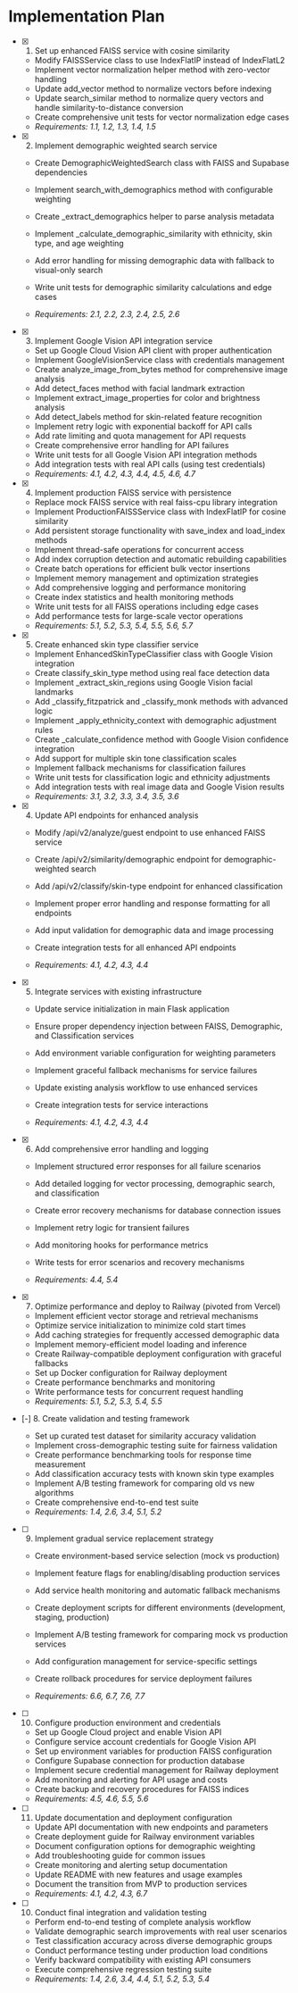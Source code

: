 # Implementation Plan

- [x] 1. Set up enhanced FAISS service with cosine similarity


  - Modify FAISSService class to use IndexFlatIP instead of IndexFlatL2
  - Implement vector normalization helper method with zero-vector handling
  - Update add_vector method to normalize vectors before indexing
  - Update search_similar method to normalize query vectors and handle similarity-to-distance conversion
  - Create comprehensive unit tests for vector normalization edge cases
  - _Requirements: 1.1, 1.2, 1.3, 1.4, 1.5_



- [x] 2. Implement demographic weighted search service

  - Create DemographicWeightedSearch class with FAISS and Supabase dependencies
  - Implement search_with_demographics method with configurable weighting
  - Create _extract_demographics helper to parse analysis metadata
  - Implement _calculate_demographic_similarity with ethnicity, skin type, and age weighting
  - Add error handling for missing demographic data with fallback to visual-only search



  - Write unit tests for demographic similarity calculations and edge cases
  - _Requirements: 2.1, 2.2, 2.3, 2.4, 2.5, 2.6_


- [x] 3. Implement Google Vision API integration service



  - Set up Google Cloud Vision API client with proper authentication
  - Implement GoogleVisionService class with credentials management
  - Create analyze_image_from_bytes method for comprehensive image analysis
  - Add detect_faces method with facial landmark extraction
  - Implement extract_image_properties for color and brightness analysis
  - Add detect_labels method for skin-related feature recognition
  - Implement retry logic with exponential backoff for API calls
  - Add rate limiting and quota management for API requests
  - Create comprehensive error handling for API failures
  - Write unit tests for all Google Vision API integration methods
  - Add integration tests with real API calls (using test credentials)
  - _Requirements: 4.1, 4.2, 4.3, 4.4, 4.5, 4.6, 4.7_

- [x] 4. Implement production FAISS service with persistence



  - Replace mock FAISS service with real faiss-cpu library integration
  - Implement ProductionFAISSService class with IndexFlatIP for cosine similarity
  - Add persistent storage functionality with save_index and load_index methods
  - Implement thread-safe operations for concurrent access
  - Add index corruption detection and automatic rebuilding capabilities
  - Create batch operations for efficient bulk vector insertions
  - Implement memory management and optimization strategies
  - Add comprehensive logging and performance monitoring
  - Create index statistics and health monitoring methods
  - Write unit tests for all FAISS operations including edge cases
  - Add performance tests for large-scale vector operations
  - _Requirements: 5.1, 5.2, 5.3, 5.4, 5.5, 5.6, 5.7_

- [x] 5. Create enhanced skin type classifier service



  - Implement EnhancedSkinTypeClassifier class with Google Vision integration
  - Create classify_skin_type method using real face detection data
  - Implement _extract_skin_regions using Google Vision facial landmarks
  - Add _classify_fitzpatrick and _classify_monk methods with advanced logic
  - Implement _apply_ethnicity_context with demographic adjustment rules
  - Create _calculate_confidence method with Google Vision confidence integration
  - Add support for multiple skin tone classification scales
  - Implement fallback mechanisms for classification failures
  - Write unit tests for classification logic and ethnicity adjustments
  - Add integration tests with real image data and Google Vision results
  - _Requirements: 3.1, 3.2, 3.3, 3.4, 3.5, 3.6_

- [x] 4. Update API endpoints for enhanced analysis



  - Modify /api/v2/analyze/guest endpoint to use enhanced FAISS service
  - Create /api/v2/similarity/demographic endpoint for demographic-weighted search
  - Add /api/v2/classify/skin-type endpoint for enhanced classification
  - Implement proper error handling and response formatting for all endpoints
  - Add input validation for demographic data and image processing
  - Create integration tests for all enhanced API endpoints


  - _Requirements: 4.1, 4.2, 4.3, 4.4_


- [x] 5. Integrate services with existing infrastructure



  - Update service initialization in main Flask application
  - Ensure proper dependency injection between FAISS, Demographic, and Classification services
  - Add environment variable configuration for weighting parameters
  - Implement graceful fallback mechanisms for service failures



  - Update existing analysis workflow to use enhanced services
  - Create integration tests for service interactions

  - _Requirements: 4.1, 4.2, 4.3, 4.4_

- [x] 6. Add comprehensive error handling and logging






  - Implement structured error responses for all failure scenarios


  - Add detailed logging for vector processing, demographic search, and classification
  - Create error recovery mechanisms for database connection issues
  - Implement retry logic for transient failures
  - Add monitoring hooks for performance metrics


  - Write tests for error scenarios and recovery mechanisms



  - _Requirements: 4.4, 5.4_

- [x] 7. Optimize performance and deploy to Railway (pivoted from Vercel)


  - Implement efficient vector storage and retrieval mechanisms
  - Optimize service initialization to minimize cold start times
  - Add caching strategies for frequently accessed demographic data
  - Implement memory-efficient model loading and inference
  - Create Railway-compatible deployment configuration with graceful fallbacks
  - Set up Docker configuration for Railway deployment
  - Create performance benchmarks and monitoring
  - Write performance tests for concurrent request handling
  - _Requirements: 5.1, 5.2, 5.3, 5.4, 5.5_

- [-] 8. Create validation and testing framework



  - Set up curated test dataset for similarity accuracy validation
  - Implement cross-demographic testing suite for fairness validation
  - Create performance benchmarking tools for response time measurement
  - Add classification accuracy tests with known skin type examples
  - Implement A/B testing framework for comparing old vs new algorithms
  - Create comprehensive end-to-end test suite
  - _Requirements: 1.4, 2.6, 3.4, 5.1, 5.2_

- [ ] 9. Implement gradual service replacement strategy
  - Create environment-based service selection (mock vs production)
  - Implement feature flags for enabling/disabling production services
  - Add service health monitoring and automatic fallback mechanisms
  - Create deployment scripts for different environments (development, staging, production)


  - Implement A/B testing framework for comparing mock vs production services
  - Add configuration management for service-specific settings
  - Create rollback procedures for service deployment failures
  - _Requirements: 6.6, 6.7, 7.6, 7.7_

- [ ] 10. Configure production environment and credentials
  - Set up Google Cloud project and enable Vision API
  - Configure service account credentials for Google Vision API
  - Set up environment variables for production FAISS configuration
  - Configure Supabase connection for production database
  - Implement secure credential management for Railway deployment
  - Add monitoring and alerting for API usage and costs
  - Create backup and recovery procedures for FAISS indices
  - _Requirements: 4.5, 4.6, 5.5, 5.6_

- [ ] 11. Update documentation and deployment configuration
  - Update API documentation with new endpoints and parameters
  - Create deployment guide for Railway environment variables
  - Document configuration options for demographic weighting
  - Add troubleshooting guide for common issues
  - Create monitoring and alerting setup documentation
  - Update README with new features and usage examples
  - Document the transition from MVP to production services
  - _Requirements: 4.1, 4.2, 4.3, 6.7_

- [ ] 10. Conduct final integration and validation testing
  - Perform end-to-end testing of complete analysis workflow
  - Validate demographic search improvements with real user scenarios
  - Test classification accuracy across diverse demographic groups
  - Conduct performance testing under production load conditions
  - Verify backward compatibility with existing API consumers
  - Execute comprehensive regression testing suite
  - _Requirements: 1.4, 2.6, 3.4, 4.4, 5.1, 5.2, 5.3, 5.4_